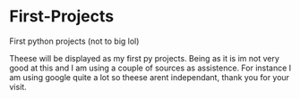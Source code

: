 # First-Projects
First python projects (not to big lol)

Theese will be displayed as my first py projects. Being as it is im not very good at this and I am using a couple of sources as assistence.
For instance I am using google quite a lot so theese arent independant, thank you for your visit.
